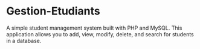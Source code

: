 # Gestion-Etudiants
A simple student management system built with PHP and MySQL. This application allows you to add, view, modify, delete, and search for students in a database.
